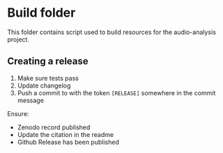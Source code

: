 # Build folder

This folder contains script used to build resources for the audio-analysis
project.



## Creating a release

1. Make sure tests pass
1. Update changelog
1. Push a commit to with the token `[RELEASE]` somewhere in the commit message

Ensure:
- Zenodo record published
- Update the citation in the readme
- Github Release has been published